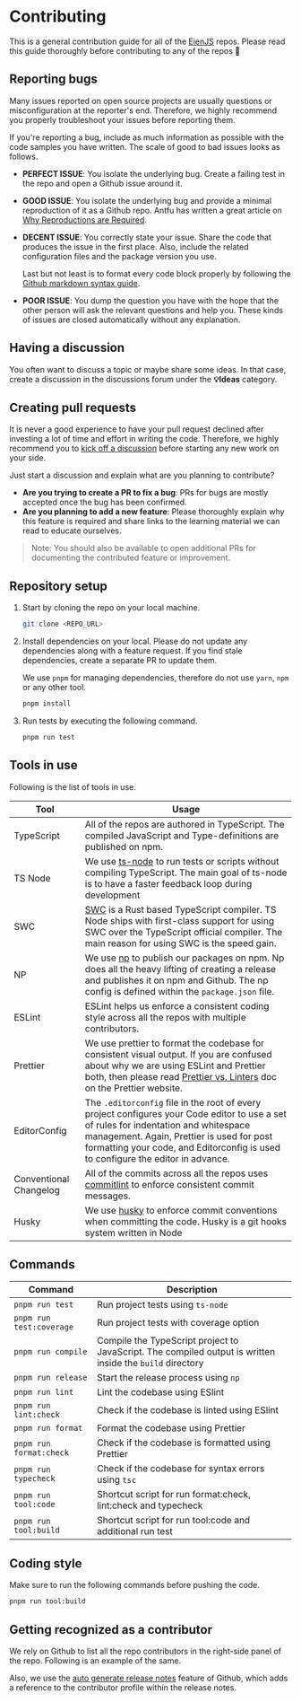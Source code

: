 # Contributing

This is a general contribution guide for all of the [EienJS](https://github.com/eienjs) repos. Please read this guide thoroughly before contributing to any of the repos 🙏

## Reporting bugs

Many issues reported on open source projects are usually questions or misconfiguration at the reporter's end. Therefore, we highly recommend you properly troubleshoot your issues before reporting them.

If you're reporting a bug, include as much information as possible with the code samples you have written. The scale of good to bad issues looks as follows.

- **PERFECT ISSUE**: You isolate the underlying bug. Create a failing test in the repo and open a Github issue around it.
- **GOOD ISSUE**: You isolate the underlying bug and provide a minimal reproduction of it as a Github repo. Antfu has written a great article on [Why Reproductions are Required](https://antfu.me/posts/why-reproductions-are-required).
- **DECENT ISSUE**: You correctly state your issue. Share the code that produces the issue in the first place. Also, include the related configuration files and the package version you use.

  Last but not least is to format every code block properly by following the [Github markdown syntax guide](https://docs.github.com/en/get-started/writing-on-github/getting-started-with-writing-and-formatting-on-github/basic-writing-and-formatting-syntax).

- **POOR ISSUE**: You dump the question you have with the hope that the other person will ask the relevant questions and help you. These kinds of issues are closed automatically without any explanation.

## Having a discussion

You often want to discuss a topic or maybe share some ideas. In that case, create a discussion in the discussions forum under the **💡Ideas** category.

## Creating pull requests

It is never a good experience to have your pull request declined after investing a lot of time and effort in writing the code. Therefore, we highly recommend you to [kick off a discussion]() before starting any new work on your side.

Just start a discussion and explain what are you planning to contribute?

- **Are you trying to create a PR to fix a bug**: PRs for bugs are mostly accepted once the bug has been confirmed.
- **Are you planning to add a new feature**: Please thoroughly explain why this feature is required and share links to the learning material we can read to educate ourselves.

> Note: You should also be available to open additional PRs for documenting the contributed feature or improvement.

## Repository setup

1. Start by cloning the repo on your local machine.

   ```sh
   git clone <REPO_URL>
   ```

2. Install dependencies on your local. Please do not update any dependencies along with a feature request. If you find stale dependencies, create a separate PR to update them.

   We use `pnpm` for managing dependencies, therefore do not use `yarn`, `npm` or any other tool.

   ```sh
   pnpm install
   ```

3. Run tests by executing the following command.

   ```sh
   pnpm run test
   ```

## Tools in use

Following is the list of tools in use.

| Tool                   | Usage                                                                                                                                                                                                                                                                  |
| ---------------------- | ---------------------------------------------------------------------------------------------------------------------------------------------------------------------------------------------------------------------------------------------------------------------- |
| TypeScript             | All of the repos are authored in TypeScript. The compiled JavaScript and Type-definitions are published on npm.                                                                                                                                                        |
| TS Node                | We use [ts-node](https://typestrong.org/ts-node/) to run tests or scripts without compiling TypeScript. The main goal of ts-node is to have a faster feedback loop during development                                                                                  |
| SWC                    | [SWC](https://swc.rs/) is a Rust based TypeScript compiler. TS Node ships with first-class support for using SWC over the TypeScript official compiler. The main reason for using SWC is the speed gain.                                                               |
| NP                     | We use [np](https://github.com/sindresorhus/np) to publish our packages on npm. Np does all the heavy lifting of creating a release and publishes it on npm and Github. The np config is defined within the `package.json` file.                                       |
| ESLint                 | ESLint helps us enforce a consistent coding style across all the repos with multiple contributors.                                                                                                                                                                     |
| Prettier               | We use prettier to format the codebase for consistent visual output. If you are confused about why we are using ESLint and Prettier both, then please read [Prettier vs. Linters](https://prettier.io/docs/en/comparison.html) doc on the Prettier website.            |
| EditorConfig           | The `.editorconfig` file in the root of every project configures your Code editor to use a set of rules for indentation and whitespace management. Again, Prettier is used for post formatting your code, and Editorconfig is used to configure the editor in advance. |
| Conventional Changelog | All of the commits across all the repos uses [commitlint](https://github.com/conventional-changelog/commitlint/#what-is-commitlint) to enforce consistent commit messages.                                                                                             |
| Husky                  | We use [husky](https://typicode.github.io/husky/#/) to enforce commit conventions when committing the code. Husky is a git hooks system written in Node                                                                                                                |

## Commands

| Command                  | Description                                                                                               |
| ------------------------ | --------------------------------------------------------------------------------------------------------- |
| `pnpm run test`          | Run project tests using `ts-node`                                                                         |
| `pnpm run test:coverage` | Run project tests with coverage option                                                                    |
| `pnpm run compile`       | Compile the TypeScript project to JavaScript. The compiled output is written inside the `build` directory |
| `pnpm run release`       | Start the release process using `np`                                                                      |
| `pnpm run lint`          | Lint the codebase using ESlint                                                                            |
| `pnpm run lint:check`    | Check if the codebase is linted using ESlint                                                              |
| `pnpm run format`        | Format the codebase using Prettier                                                                        |
| `pnpm run format:check`  | Check if the codebase is formatted using Prettier                                                         |
| `pnpm run typecheck`     | Check if the codebase for syntax errors using `tsc`                                                       |
| `pnpm run tool:code`     | Shortcut script for run format:check, lint:check and typecheck                                            |
| `pnpm run tool:build`    | Shortcut script for run tool:code and additional run test                                                 |

## Coding style

Make sure to run the following commands before pushing the code.

```sh
pnpm run tool:build
```

## Getting recognized as a contributor

We rely on Github to list all the repo contributors in the right-side panel of the repo. Following is an example of the same.

Also, we use the [auto generate release notes](https://docs.github.com/en/repositories/releasing-projects-on-github/automatically-generated-release-notes#about-automatically-generated-release-notes) feature of Github, which adds a reference to the contributor profile within the release notes.

